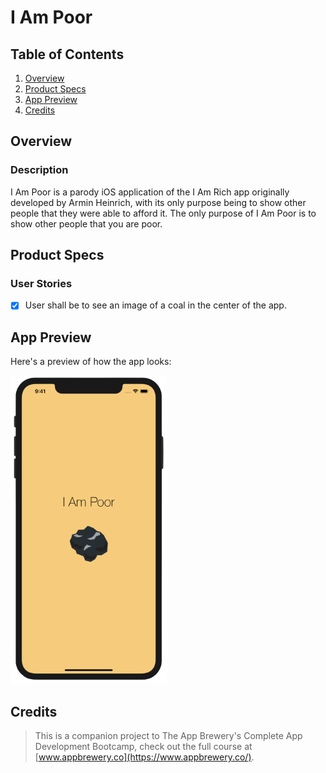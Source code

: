 # I Am Poor

## Table of Contents
1. [Overview](#Overview)
2. [Product Specs](#Product-Specs)
3. [App Preview](#App-Preview)
4. [Credits](#Credits)

## Overview
### Description

I Am Poor is a parody iOS application of the I Am Rich app originally developed by Armin Heinrich, with its only purpose being to show other people that they were able to afford it. The only purpose of I Am Poor is to show other people that you are poor.

## Product Specs
### User Stories

- [X] User shall be to see an image of a coal in the center of the app.

## App Preview

Here's a preview of how the app looks:

<img src="https://github.com/py415/app-resources/blob/master/ios/ios-i-am-poor.png" width=250>

## Credits

>This is a companion project to The App Brewery's Complete App Development Bootcamp, check out the full course at [www.appbrewery.co](https://www.appbrewery.co/).
